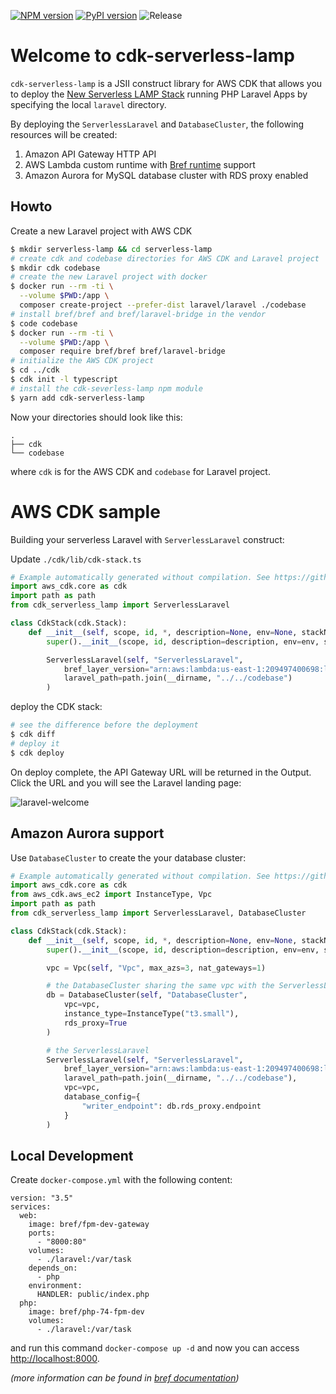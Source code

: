 [![NPM version](https://badge.fury.io/js/cdk-serverless-lamp.svg)](https://badge.fury.io/js/cdk-serverless-lamp)
[![PyPI version](https://badge.fury.io/py/cdk-serverless-lamp.svg)](https://badge.fury.io/py/cdk-serverless-lamp)
![Release](https://github.com/pahud/cdk-serverless-lamp/workflows/Release/badge.svg)

# Welcome to cdk-serverless-lamp

`cdk-serverless-lamp` is a JSII construct library for AWS CDK that allows you to deploy the [New Serverless LAMP Stack](https://aws.amazon.com/tw/blogs/compute/introducing-the-new-serverless-lamp-stack/) running PHP Laravel Apps by specifying the local `laravel` directory.

By deploying the `ServerlessLaravel` and `DatabaseCluster`, the following resources will be created:

1. Amazon API Gateway HTTP API
2. AWS Lambda custom runtime with [Bref runtime](https://bref.sh/docs/runtimes/) support
3. Amazon Aurora for MySQL database cluster with RDS proxy enabled

## Howto

Create a new Laravel project with AWS CDK

```sh
$ mkdir serverless-lamp && cd serverless-lamp
# create cdk and codebase directories for AWS CDK and Laravel project
$ mkdir cdk codebase
# create the new Laravel project with docker
$ docker run --rm -ti \
  --volume $PWD:/app \
  composer create-project --prefer-dist laravel/laravel ./codebase
# install bref/bref and bref/laravel-bridge in the vendor
$ code codebase
$ docker run --rm -ti \
  --volume $PWD:/app \
  composer require bref/bref bref/laravel-bridge
# initialize the AWS CDK project
$ cd ../cdk
$ cdk init -l typescript
# install the cdk-severless-lamp npm module
$ yarn add cdk-serverless-lamp
```

Now your directories should look like this:

```
.
├── cdk
└── codebase
```

where `cdk` is for the AWS CDK and `codebase` for Laravel project.

# AWS CDK sample

Building your serverless Laravel with `ServerlessLaravel` construct:

Update `./cdk/lib/cdk-stack.ts`

```python
# Example automatically generated without compilation. See https://github.com/aws/jsii/issues/826
import aws_cdk.core as cdk
import path as path
from cdk_serverless_lamp import ServerlessLaravel

class CdkStack(cdk.Stack):
    def __init__(self, scope, id, *, description=None, env=None, stackName=None, tags=None, synthesizer=None, terminationProtection=None):
        super().__init__(scope, id, description=description, env=env, stackName=stackName, tags=tags, synthesizer=synthesizer, terminationProtection=terminationProtection)

        ServerlessLaravel(self, "ServerlessLaravel",
            bref_layer_version="arn:aws:lambda:us-east-1:209497400698:layer:php-74-fpm:12",
            laravel_path=path.join(__dirname, "../../codebase")
        )
```

deploy the CDK stack:

```sh
# see the difference before the deployment
$ cdk diff
# deploy it
$ cdk deploy
```

On deploy complete, the API Gateway URL will be returned in the Output. Click the URL and you will see the Laravel landing page:

![laravel-welcome](./images/laravel.png)

## Amazon Aurora support

Use `DatabaseCluster` to create the your database cluster:

```python
# Example automatically generated without compilation. See https://github.com/aws/jsii/issues/826
import aws_cdk.core as cdk
from aws_cdk.aws_ec2 import InstanceType, Vpc
import path as path
from cdk_serverless_lamp import ServerlessLaravel, DatabaseCluster

class CdkStack(cdk.Stack):
    def __init__(self, scope, id, *, description=None, env=None, stackName=None, tags=None, synthesizer=None, terminationProtection=None):
        super().__init__(scope, id, description=description, env=env, stackName=stackName, tags=tags, synthesizer=synthesizer, terminationProtection=terminationProtection)

        vpc = Vpc(self, "Vpc", max_azs=3, nat_gateways=1)

        # the DatabaseCluster sharing the same vpc with the ServerlessLaravel
        db = DatabaseCluster(self, "DatabaseCluster",
            vpc=vpc,
            instance_type=InstanceType("t3.small"),
            rds_proxy=True
        )

        # the ServerlessLaravel
        ServerlessLaravel(self, "ServerlessLaravel",
            bref_layer_version="arn:aws:lambda:us-east-1:209497400698:layer:php-74-fpm:12",
            laravel_path=path.join(__dirname, "../../codebase"),
            vpc=vpc,
            database_config={
                "writer_endpoint": db.rds_proxy.endpoint
            }
        )
```

## Local Development

Create `docker-compose.yml` with the following content:

```docker-compose
version: "3.5"
services:
  web:
    image: bref/fpm-dev-gateway
    ports:
      - "8000:80"
    volumes:
      - ./laravel:/var/task
    depends_on:
      - php
    environment:
      HANDLER: public/index.php
  php:
    image: bref/php-74-fpm-dev
    volumes:
      - ./laravel:/var/task
```

and run this command `docker-compose up -d` and now you can access [http://localhost:8000](http://localhost:8000).

*(more information can be found in [bref documentation](https://bref.sh/docs/local-development.html))*
